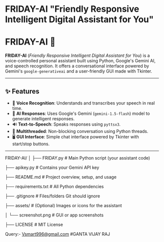 # FRIDAY-AI "Friendly Responsive Intelligent Digital Assistant for You"

# FRIDAY-AI 🤖

**FRIDAY-AI** (*Friendly Responsive Intelligent Digital Assistant for You*) is a voice-controlled personal assistant built using Python, Google's Gemini AI, and speech recognition. It offers a conversational interface powered by Gemini's `google-generativeai` and a user-friendly GUI made with Tkinter.

---

## ✨ Features

- 🎤 **Voice Recognition**: Understands and transcribes your speech in real time.
- 💬 **AI Responses**: Uses Google's Gemini (`gemini-1.5-flash`) model to generate intelligent responses.
- 🔊 **Text-to-Speech**: Speaks responses using `pyttsx3`.
- 🧠 **Multithreaded**: Non-blocking conversation using Python threads.
- 🖥️ **GUI Interface**: Simple chat interface powered by Tkinter with start/stop buttons.

---

FRIDAY-AI/
│
├── FRIDAY.py                 # Main Python script (your assistant code)

├── apikey.py                 # Contains your Gemini API key

├── README.md                 # Project overview, setup, and usage

├── requirements.txt          # All Python dependencies

├── .gitignore                # Files/folders Git should ignore

├── assets/                   # (Optional) Images or icons for the assistant

│   └── screenshot.png        # GUI or app screenshots

├── LICENSE                   # MIT License


Query:- Vsmart996@gmail.com
        #GANTA VIJAY RAJ
